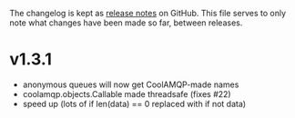 The changelog is kept as [release notes](https://github.com/smok-serwis/coolamqp/releases/)
on GitHub. This file serves to only note what changes
have been made so far, between releases.

# v1.3.1

* anonymous queues will now get CoolAMQP-made names
* coolamqp.objects.Callable made threadsafe (fixes #22)
* speed up (lots of if len(data) == 0 replaced with if not data)
